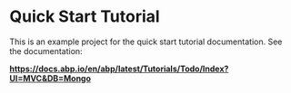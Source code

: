 # Quick Start Tutorial

This is an example project for the quick start tutorial documentation. See the documentation:

**https://docs.abp.io/en/abp/latest/Tutorials/Todo/Index?UI=MVC&DB=Mongo**